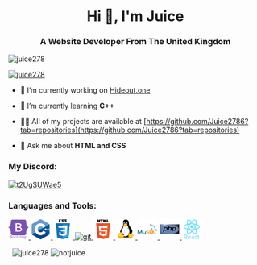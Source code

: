 <h1 align="center">Hi 👋, I'm Juice</h1>
<h3 align="center">A Website Developer From The United Kingdom</h3>

<p align="left"> <img src="https://komarev.com/ghpvc/?username=juice278&label=Profile%20views&color=0e75b6&style=flat" alt="juice278" /> </p>

<p align="left"> <a href="https://github.com/ryo-ma/github-profile-trophy"><img src="https://github-profile-trophy.vercel.app/?username=NotJuice&theme=discord" alt="juice278" /></a> </p>

- 🔭 I’m currently working on [Hideout.one](https://hideout.one/)

- 🌱 I’m currently learning **C++**

- 👨‍💻 All of my projects are available at [https://github.com/Juice2786?tab=repositories](https://github.com/Juice2786?tab=repositories)

- 💬 Ask me about **HTML and CSS**

<h3 align="left">My Discord:</h3>
<p align="left">
<a href="https://discord.gg/t2UgSUWae5" target="blank"><img align="center" src="https://raw.githubusercontent.com/rahuldkjain/github-profile-readme-generator/master/src/images/icons/Social/discord.svg" alt="t2UgSUWae5" height="30" width="40" /></a>
</p>

<h3 align="left">Languages and Tools:</h3>
<p align="left"> <a href="https://getbootstrap.com" target="_blank" rel="noreferrer"> <img src="https://raw.githubusercontent.com/devicons/devicon/master/icons/bootstrap/bootstrap-plain-wordmark.svg" alt="bootstrap" width="40" height="40"/> </a> <a href="https://www.w3schools.com/cpp/" target="_blank" rel="noreferrer"> <img src="https://raw.githubusercontent.com/devicons/devicon/master/icons/cplusplus/cplusplus-original.svg" alt="cplusplus" width="40" height="40"/> </a> <a href="https://www.w3schools.com/css/" target="_blank" rel="noreferrer"> <img src="https://raw.githubusercontent.com/devicons/devicon/master/icons/css3/css3-original-wordmark.svg" alt="css3" width="40" height="40"/> </a> <a href="https://git-scm.com/" target="_blank" rel="noreferrer"> <img src="https://www.vectorlogo.zone/logos/git-scm/git-scm-icon.svg" alt="git" width="40" height="40"/> </a> <a href="https://www.w3.org/html/" target="_blank" rel="noreferrer"> <img src="https://raw.githubusercontent.com/devicons/devicon/master/icons/html5/html5-original-wordmark.svg" alt="html5" width="40" height="40"/> </a> <a href="https://www.linux.org/" target="_blank" rel="noreferrer"> <img src="https://raw.githubusercontent.com/devicons/devicon/master/icons/linux/linux-original.svg" alt="linux" width="40" height="40"/> </a> <a href="https://www.mysql.com/" target="_blank" rel="noreferrer"> <img src="https://raw.githubusercontent.com/devicons/devicon/master/icons/mysql/mysql-original-wordmark.svg" alt="mysql" width="40" height="40"/> </a> <a href="https://www.php.net" target="_blank" rel="noreferrer"> <img src="https://raw.githubusercontent.com/devicons/devicon/master/icons/php/php-original.svg" alt="php" width="40" height="40"/> </a> <a href="https://reactjs.org/" target="_blank" rel="noreferrer"> <img src="https://raw.githubusercontent.com/devicons/devicon/master/icons/react/react-original-wordmark.svg" alt="react" width="40" height="40"/> </a> </p>

<p>&nbsp;
  <img align="center" src="https://github-readme-stats.vercel.app/api?username=NotJuice&show_icons=true&locale=en" alt="juice278" />
  <img align="center" src="https://github-readme-stats.vercel.app/api/top-langs?username=NotJuice&show_icons=true&locale=en&layout=compact" alt="notjuice" />
</p>


